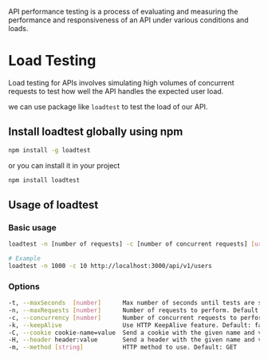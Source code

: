 API performance testing is a process of evaluating and measuring the performance and responsiveness of an API under various conditions and loads.

# Load Testing
Load testing for APIs involves simulating high volumes of concurrent requests to test how well the API handles the expected user load.

we can use package like `loadtest` to test the load of our API.

## Install loadtest globally using npm
```bash
npm install -g loadtest
```
or you can install it in your project
```bash
npm install loadtest
```

## Usage of loadtest
### Basic usage

```bash
loadtest -n [number of requests] -c [number of concurrent requests] [url]

# Example
loadtest -n 1000 -c 10 http://localhost:3000/api/v1/users
```

### Options
```bash
-t, --maxSeconds  [number]      Max number of seconds until tests are stopped. Default: 10 seconds
-n, --maxRequests [number]      Number of requests to perform. Default: unlimited in `--maxSeconds` is reached
-c, --concurrency [number]      Number of concurrent requests to perform. Default: 10
-k, --keepAlive                 Use HTTP KeepAlive feature. Default: false
-C, --cookie cookie-name=value  Send a cookie with the given name and value with each request. May be set multiple times.
-H, --header header:value       Send a header with the given name and value with each request. May be set multiple times.
-m, --method [string]           HTTP method to use. Default: GET
```
